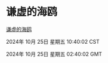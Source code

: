 # 谦虚的海鸥
[谦虚的海鸥](http://219.139.199.238:56308/qxdho/course/base/hotlink/index.php)

2024年 10月 25日 星期五 10:40:02 CST

2024年 10月 25日 星期五 02:40:02 GMT

